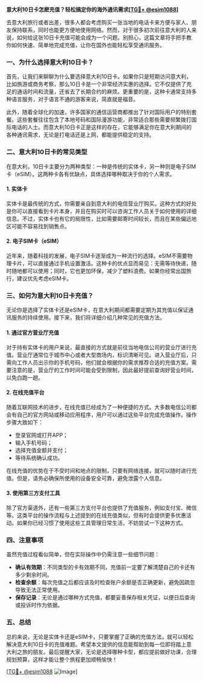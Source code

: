 **意大利10日卡怎麽充值？轻松搞定你的海外通讯需求[[TG💪+ @esim1088](https://t.me/s/esim1088)]**

去意大利旅行或者出差，很多人都会考虑购买一张当地的电话卡来方便与家人、朋友保持联系，同时也能更方便地使用网络。然而，对于很多初次前往意大利的人来说，如何给这张10日卡充值可能会成为一个问题。别担心，这篇文章将手把手教你如何快速、简单地完成充值，让你在国外也能轻松享受通讯服务。

### 一、为什么选择意大利10日卡？

首先，让我们来聊聊为什么要选择意大利10日卡。如果你只是短期访问意大利，比如旅游或商务考察，那么10日卡是一个非常经济实惠的选择。它不仅提供了充足的通话时间和流量，还省去了长期合约的麻烦。更重要的是，这种卡通常支持多种语言服务，对于语言不通的游客来说，简直就是福音。

此外，随着全球化的加速，许多国家的通信运营商都推出了针对国际用户的特别套餐。这些套餐往往包含了本地号码和国际漫游功能，非常适合那些需要频繁拨打国际电话的人士。而意大利10日卡正是这样的存在，它能够满足你在意大利期间的各种通讯需求，无论是打电话还是上网，都能提供稳定的支持。

### 二、意大利10日卡的常见类型

在意大利，10日卡主要分为两种类型：一种是传统的实体卡，另一种则是电子SIM卡（eSIM）。这两种卡各有优缺点，具体选择哪种取决于你的个人需求。

#### 1. 实体卡

实体卡是最传统的方式，你需要亲自到意大利的电信营业厅购买。这种方式的好处是你可以直接看到卡片本身，并且在购买时可以咨询工作人员关于如何使用的详细信息。不过，实体卡也有它的局限性，比如需要邮寄时间较长，而且在某些偏远地区可能不容易找到销售点。

#### 2. 电子SIM卡（eSIM）

近年来，随着科技的发展，电子SIM卡逐渐成为一种流行的选择。eSIM不需要物理卡片，可以直接通过手机设置激活。这种卡的优点显而易见：无需等待快递，随时随地都可以使用；同时，它也更加环保，减少了塑料浪费。如果你经常出国旅行，建议优先考虑eSIM卡。

### 三、如何为意大利10日卡充值？

无论你是选择了实体卡还是eSIM卡，在意大利期间都需要定期为其充值以保证通讯服务的持续使用。接下来，我们将详细介绍几种常见的充值方法。

#### 1. 通过官方营业厅充值

对于持有实体卡的用户来说，最直接的方式就是前往当地电信公司的营业厅进行充值。营业厅通常位于城市中心或者大型商场内，标识清晰可见。进入营业厅后，只需向工作人员出示你的手机号码，他们就会根据你的需求推荐合适的充值方案。需要注意的是，营业厅的工作时间可能会受到限制，因此最好提前查询好营业时间，以免白跑一趟。

#### 2. 在线充值平台

随着互联网技术的进步，在线充值已经成为了一种便捷的方式。大多数电信公司都会有自己的官方网站或移动应用程序，用户可以通过这些平台完成充值操作。操作步骤大致如下：

- 登录官网或打开APP；
- 输入手机号码；
- 选择充值金额并支付；
- 等待系统确认成功。

在线充值的优势在于不受时间和地点的限制，只要有网络连接，就可以随时进行充值。但是，请务必确保所使用的设备安全可靠，避免泄露个人信息。

#### 3. 使用第三方支付工具

除了官方渠道外，还有一些第三方支付平台也提供了充值服务，例如支付宝、微信等。这类平台的操作流程与上述提到的在线充值类似，但有时会提供更多优惠活动。如果你已经习惯了使用这些工具管理日常生活，不妨尝试一下这种方式。

### 四、注意事项

虽然充值过程看似简单，但在实际操作中仍需注意一些细节问题：

- **确认有效期**：不同类型的卡有效期不同，充值前一定要了解清楚自己的卡还有多少剩余时间。
- **检查余额**：每次充值之后都应该及时检查账户余额是否正确更新，避免因疏忽导致无法正常使用。
- **保存记录**：无论是通过哪种方式充值，都要妥善保存相关凭证，以便日后查询或投诉时作为依据。

### 五、总结

总的来说，无论是实体卡还是eSIM卡，只要掌握了正确的充值方法，就可以轻松解决意大利10日卡的充值难题。希望本文提供的信息能帮助到每一位即将踏上意大利之旅的朋友。最后提醒大家，无论是选择哪种卡型，都应提前做好功课，合理规划预算，这样才能让整个旅程更加顺畅愉快！

[[TG💪+ @esim1088](https://t.me/s/esim1088) ![Image](https://i.postimg.cc/4NQfJmqS/Snipaste-2025-05-13-00-14-12.png)]